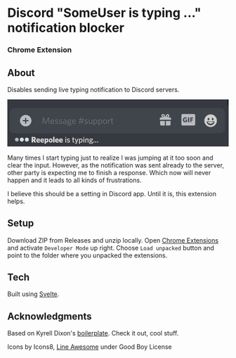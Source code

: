 # Discord "SomeUser is typing ..." notification blocker

### Chrome Extension

## About

Disables sending live typing notification to Discord servers.

![SomeUser is typing ...](https://raw.githubusercontent.com/reepolee/discord-typing-blocker/main/typing.png)

Many times I start typing just to realize I was jumping at it too soon and clear the input. However, as the notification was sent already to the server, other party is expecting me to finish a response. Which now will never happen and it leads to all kinds of frustrations.

I believe this should be a setting in Discord app. Until it is, this extension helps.

## Setup

Download ZIP from Releases and unzip locally. Open [Chrome Extensions](chrome://extensions/) and activate `Developer Mode` up right. Choose `Load unpacked` button and point to the folder where you unpacked the extensions.

## Tech

Built using [Svelte](https://svelte.dev/).

## Acknowledgments

Based on Kyrell Dixon's [boilerplate](https://github.com/kyrelldixon/svelte-tailwind-extension-boilerplate). Check it out, cool stuff.

Icons by Icons8, [Line Awesome](https://github.com/icons8/line-awesome) under Good Boy License

